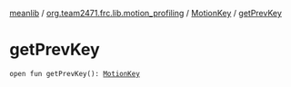 [meanlib](../../index.md) / [org.team2471.frc.lib.motion_profiling](../index.md) / [MotionKey](index.md) / [getPrevKey](./get-prev-key.md)

# getPrevKey

`open fun getPrevKey(): `[`MotionKey`](index.md)